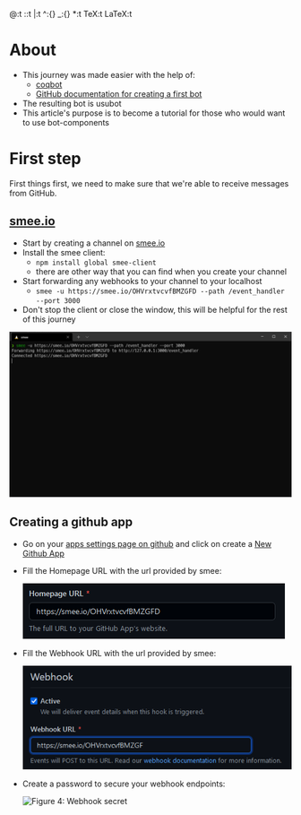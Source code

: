 @:t ::t |:t ^:{} \_:{} \*:t TeX:t LaTeX:t

# About

  - This journey was made easier with the help of:
      - [coqbot](https://github.com/coq/bot)
      - [GitHub documentation for creating a first
        bot](https://docs.github.com/en/developers/apps/getting-started-with-apps/setting-up-your-development-environment-to-create-a-github-app)
  - The resulting bot is usubot
  - This article's purpose is to become a tutorial for those who would
    want to use bot-components

# First step

First things first, we need to make sure that we're able to receive
messages from GitHub.

## [smee.io](https://smee.io/)

  - Start by creating a channel on [smee.io](https://smee.io/)
  - Install the smee client:
      - `npm install global smee-client`
      - there are other way that you can find when you create your
        channel
  - Start forwarding any webhooks to your channel to your localhost
      - `smee -u https://smee.io/OHVrxtvcvfBMZGFD --path /event_handler
        --port 3000`
  - Don't stop the client or close the window, this will be helpful for
    the rest of this journey

![](./img/step1_smee.png)

## Creating a github app

  - Go on your [apps settings page on
    github](https://github.com/settings/apps) and click on create a [New
    Github App](https://github.com/settings/apps/new)

  - Fill the Homepage URL with the url provided by smee:
    
    ![](./img/step1_home_url.png)

  - Fill the Webhook URL with the url provided by smee:
    
    ![](./img/step1_webhook_url.png)

  - Create a password to secure your webhook endpoints:
    
    ![Figure 4: <span id="fig:github_app_home_url"></span>Webhook
    secret](./img/step1_webhook_secret.png "github_app_home_url")
